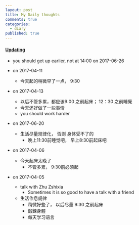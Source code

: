 ```yaml
---
layout: post
title: My Daily thoughts
comments: true
categories:
  - diary
published: true
---
```


#### [Updating](http://prose.io/#muyun/muyun.github.io/edit/master/_posts/2017-06-26-mythoughts.md)

* you should get up earlier, not at 14:00 on 2017-06-26

* on 2017-04-11
  + 今天起的稍微早了一点， 9:30
  
* on 2017-04-13
  + 以后不管多累，都应该9:00 之前起床； 12：30 之前睡覺
  + 今天还好做了一些事情
  + you should work harder
  
* on 2017-06-20
  + 生活尽量规律化， 否则 身体受不了的
    - 晚上11:30前睡觉吧， 早上8:30前起床吧

* on 2017-04-06
  + 今天起床太晚了
    - 不管多累， 9:30前必须起
    
* on 2017-04-05
  + talk with Zhu Zshixia
    - Sometimes it is so good to have a talk with a friend
  + 生活作息规律
    - 稍微好些了， 以后尽量 9:30 之前起床
    - 鍛鍊身體
    - 每天学习语言
    

